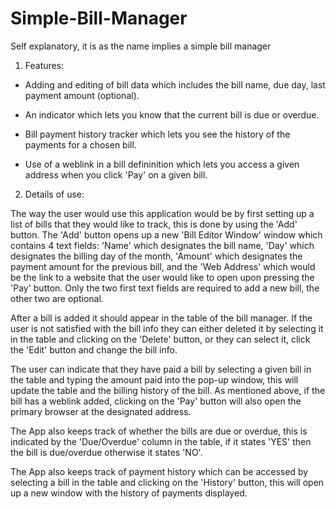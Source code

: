 # Simple-Bill-Manager
Self explanatory, it is as the name implies a simple bill manager

1. Features:  

  - Adding and editing of bill data which includes the bill name, due day, last payment amount (optional).
  
  - An indicator which lets you know that the current bill is due or overdue.

  - Bill payment history tracker which lets you see the history of the payments for a chosen bill.

  - Use of a weblink in a bill defininition which lets you access a given address when you click 'Pay' on a given bill.

2. Details of use:

 The way the user would use this application would be by first setting up a list of bills that they would
 like to track, this is done by using the 'Add' button. The 'Add' button opens up a new 'Bill Editor Window' window which
 contains 4 text fields: 
 'Name' which designates the bill name, 
 'Day' which designates the billing day of the month,
 'Amount' which designates the payment amount for the previous bill, 
 and the 'Web Address' which would be the link to a website that the user would like to open upon pressing
 the 'Pay' button. 
 Only the two first text fields are required to add a new bill, the other two are optional.
 
 After a bill is added it should appear in the table of the bill manager. If the user is not satisfied with the
 bill info they can either deleted it by selecting it in the table and clicking on the 'Delete' button, or they
 can select it, click the 'Edit' button and change the bill info.
 
 The user can indicate that they have paid a bill by selecting a given bill in the table and typing the amount
 paid into the pop-up window, this will update the table and the billing history of the bill. As mentioned above,
 if the bill has a weblink added, clicking on the 'Pay' button will also open the primary browser at the designated
 address.
 
 The App also keeps track of whether the bills are due or overdue, this is indicated by the 'Due/Overdue' column
 in the table, if it states 'YES' then the bill is due/overdue otherwise it states 'NO'.
 
 The App also keeps track of payment history which can be accessed by selecting a bill in the table
 and clicking on the 'History' button, this will open up a new window with the history of payments displayed.
